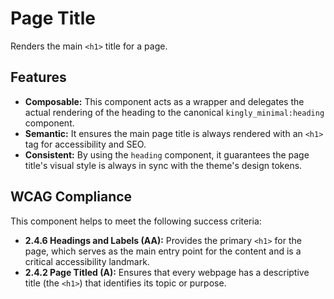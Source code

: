 # Page Title

Renders the main `<h1>` title for a page.

## Features

- **Composable:** This component acts as a wrapper and delegates the actual
  rendering of the heading to the canonical `kingly_minimal:heading` component.
- **Semantic:** It ensures the main page title is always rendered with an `<h1>`
  tag for accessibility and SEO.
- **Consistent:** By using the `heading` component, it guarantees the page
  title's visual style is always in sync with the theme's design tokens.

## WCAG Compliance

This component helps to meet the following success criteria:

- **2.4.6 Headings and Labels (AA):** Provides the primary `<h1>` for the page,
  which serves as the main entry point for the content and is a critical
  accessibility landmark.
- **2.4.2 Page Titled (A):** Ensures that every webpage has a descriptive
  title (the `<h1>`) that identifies its topic or purpose.
